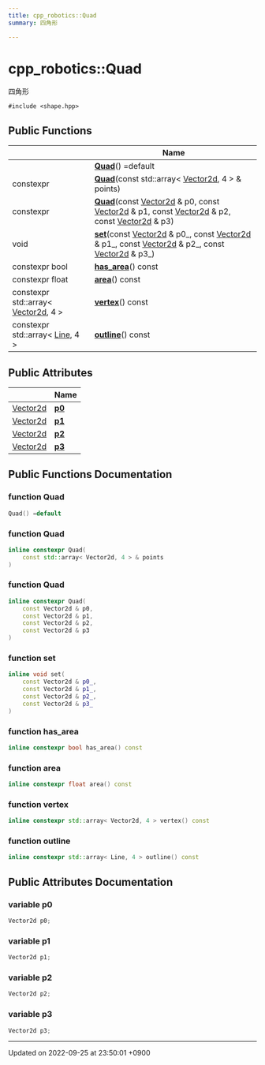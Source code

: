 ```yaml
---
title: cpp_robotics::Quad
summary: 四角形 

---
```


# cpp_robotics::Quad



四角形 


`#include <shape.hpp>`

## Public Functions

|                | Name           |
| -------------- | -------------- |
| | **[Quad](/cpp_robotics/doxybook/Classes/structcpp__robotics_1_1Quad/#function-quad)**() =default |
| constexpr | **[Quad](/cpp_robotics/doxybook/Classes/structcpp__robotics_1_1Quad/#function-quad)**(const std::array< [Vector2d](/cpp_robotics/doxybook/Namespaces/namespacecpp__robotics/#using-vector2d), 4 > & points) |
| constexpr | **[Quad](/cpp_robotics/doxybook/Classes/structcpp__robotics_1_1Quad/#function-quad)**(const [Vector2d](/cpp_robotics/doxybook/Namespaces/namespacecpp__robotics/#using-vector2d) & p0, const [Vector2d](/cpp_robotics/doxybook/Namespaces/namespacecpp__robotics/#using-vector2d) & p1, const [Vector2d](/cpp_robotics/doxybook/Namespaces/namespacecpp__robotics/#using-vector2d) & p2, const [Vector2d](/cpp_robotics/doxybook/Namespaces/namespacecpp__robotics/#using-vector2d) & p3) |
| void | **[set](/cpp_robotics/doxybook/Classes/structcpp__robotics_1_1Quad/#function-set)**(const [Vector2d](/cpp_robotics/doxybook/Namespaces/namespacecpp__robotics/#using-vector2d) & p0_, const [Vector2d](/cpp_robotics/doxybook/Namespaces/namespacecpp__robotics/#using-vector2d) & p1_, const [Vector2d](/cpp_robotics/doxybook/Namespaces/namespacecpp__robotics/#using-vector2d) & p2_, const [Vector2d](/cpp_robotics/doxybook/Namespaces/namespacecpp__robotics/#using-vector2d) & p3_) |
| constexpr bool | **[has_area](/cpp_robotics/doxybook/Classes/structcpp__robotics_1_1Quad/#function-has-area)**() const |
| constexpr float | **[area](/cpp_robotics/doxybook/Classes/structcpp__robotics_1_1Quad/#function-area)**() const |
| constexpr std::array< [Vector2d](/cpp_robotics/doxybook/Namespaces/namespacecpp__robotics/#using-vector2d), 4 > | **[vertex](/cpp_robotics/doxybook/Classes/structcpp__robotics_1_1Quad/#function-vertex)**() const |
| constexpr std::array< [Line](/cpp_robotics/doxybook/Classes/structcpp__robotics_1_1Line/), 4 > | **[outline](/cpp_robotics/doxybook/Classes/structcpp__robotics_1_1Quad/#function-outline)**() const |

## Public Attributes

|                | Name           |
| -------------- | -------------- |
| [Vector2d](/cpp_robotics/doxybook/Namespaces/namespacecpp__robotics/#using-vector2d) | **[p0](/cpp_robotics/doxybook/Classes/structcpp__robotics_1_1Quad/#variable-p0)**  |
| [Vector2d](/cpp_robotics/doxybook/Namespaces/namespacecpp__robotics/#using-vector2d) | **[p1](/cpp_robotics/doxybook/Classes/structcpp__robotics_1_1Quad/#variable-p1)**  |
| [Vector2d](/cpp_robotics/doxybook/Namespaces/namespacecpp__robotics/#using-vector2d) | **[p2](/cpp_robotics/doxybook/Classes/structcpp__robotics_1_1Quad/#variable-p2)**  |
| [Vector2d](/cpp_robotics/doxybook/Namespaces/namespacecpp__robotics/#using-vector2d) | **[p3](/cpp_robotics/doxybook/Classes/structcpp__robotics_1_1Quad/#variable-p3)**  |

## Public Functions Documentation

### function Quad

```cpp
Quad() =default
```


### function Quad

```cpp
inline constexpr Quad(
    const std::array< Vector2d, 4 > & points
)
```


### function Quad

```cpp
inline constexpr Quad(
    const Vector2d & p0,
    const Vector2d & p1,
    const Vector2d & p2,
    const Vector2d & p3
)
```


### function set

```cpp
inline void set(
    const Vector2d & p0_,
    const Vector2d & p1_,
    const Vector2d & p2_,
    const Vector2d & p3_
)
```


### function has_area

```cpp
inline constexpr bool has_area() const
```


### function area

```cpp
inline constexpr float area() const
```


### function vertex

```cpp
inline constexpr std::array< Vector2d, 4 > vertex() const
```


### function outline

```cpp
inline constexpr std::array< Line, 4 > outline() const
```


## Public Attributes Documentation

### variable p0

```cpp
Vector2d p0;
```


### variable p1

```cpp
Vector2d p1;
```


### variable p2

```cpp
Vector2d p2;
```


### variable p3

```cpp
Vector2d p3;
```


-------------------------------

Updated on 2022-09-25 at 23:50:01 +0900